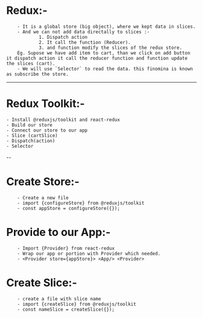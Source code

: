 # Redux:-

        - It is a global store (big object), where we kept data in slices.
        - And we can not add data directally to slices :-
                1. Dispatch action
                2. It call the function (Reducer).
                3. and function modify the slices of the redux store.
        Eg. Supose we have add item to cart, than we click on add button it dispatch action it call the reducer function and function update the slices (cart).
        - We will use `Selector` to read the data. this finomina is known as subscribe the store.

---

# Redux Toolkit:-

    - Install @reduxjs/toolkit and react-redux
    - Build our store
    - Connect our store to our app
    - Slice (cartSlice)
    - Dispatch(action)
    - Selector

--

# Create Store:-

        - Create a new file
        - import {configureStore} from @reduxjs/toolkit
        - const appStore = configureStore({});

# Provide to our App:-

        - Import {Provider} from react-redux
        - Wrap our app or portion with Provider which needed.
        - <Provider store={appStore}> <App/> <Provider>

# Create Slice:-

        - create a file with slice name
        - import {createSlice} from @reduxjs/toolkit
        - const nameSlice = createSlice({});
